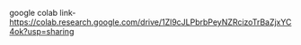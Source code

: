 google colab link- https://colab.research.google.com/drive/1Zl9cJLPbrbPeyNZRcizoTrBaZjxYC4ok?usp=sharing
